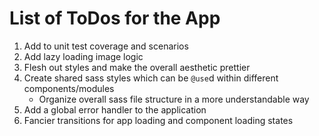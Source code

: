 # List of ToDos for the App

1. Add to unit test coverage and scenarios
2. Add lazy loading image logic
3. Flesh out styles and make the overall aesthetic prettier
4. Create shared sass styles which can be `@use`d within different components/modules
    - Organize overall sass file structure in a more understandable way
5. Add a global error handler to the application
6. Fancier transitions for app loading and component loading states
